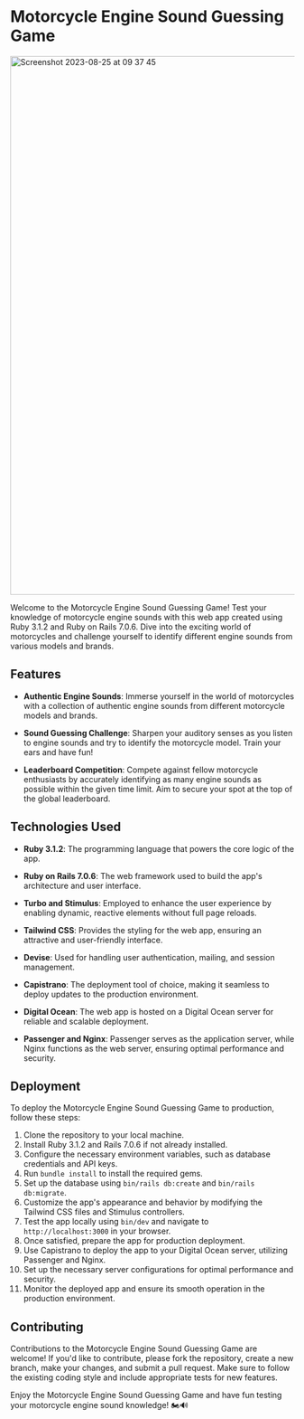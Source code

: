 # Motorcycle Engine Sound Guessing Game

<img width="953" alt="Screenshot 2023-08-25 at 09 37 45" src="https://github.com/nullbr/revvocal/assets/94543524/49547eb0-61c7-4b55-b004-4244a136d609">

Welcome to the Motorcycle Engine Sound Guessing Game! Test your knowledge of motorcycle engine sounds with this web app created using Ruby 3.1.2 and Ruby on Rails 7.0.6. Dive into the exciting world of motorcycles and challenge yourself to identify different engine sounds from various models and brands.

## Features

- **Authentic Engine Sounds**: Immerse yourself in the world of motorcycles with a collection of authentic engine sounds from different motorcycle models and brands.

- **Sound Guessing Challenge**: Sharpen your auditory senses as you listen to engine sounds and try to identify the motorcycle model. Train your ears and have fun!

- **Leaderboard Competition**: Compete against fellow motorcycle enthusiasts by accurately identifying as many engine sounds as possible within the given time limit. Aim to secure your spot at the top of the global leaderboard.

## Technologies Used

- **Ruby 3.1.2**: The programming language that powers the core logic of the app.

- **Ruby on Rails 7.0.6**: The web framework used to build the app's architecture and user interface.

- **Turbo and Stimulus**: Employed to enhance the user experience by enabling dynamic, reactive elements without full page reloads.

- **Tailwind CSS**: Provides the styling for the web app, ensuring an attractive and user-friendly interface.

- **Devise**: Used for handling user authentication, mailing, and session management.

- **Capistrano**: The deployment tool of choice, making it seamless to deploy updates to the production environment.

- **Digital Ocean**: The web app is hosted on a Digital Ocean server for reliable and scalable deployment.

- **Passenger and Nginx**: Passenger serves as the application server, while Nginx functions as the web server, ensuring optimal performance and security.

## Deployment

To deploy the Motorcycle Engine Sound Guessing Game to production, follow these steps:

1. Clone the repository to your local machine.
2. Install Ruby 3.1.2 and Rails 7.0.6 if not already installed.
3. Configure the necessary environment variables, such as database credentials and API keys.
4. Run `bundle install` to install the required gems.
5. Set up the database using `bin/rails db:create` and `bin/rails db:migrate`.
6. Customize the app's appearance and behavior by modifying the Tailwind CSS files and Stimulus controllers.
7. Test the app locally using `bin/dev` and navigate to `http://localhost:3000` in your browser.
8. Once satisfied, prepare the app for production deployment.
9. Use Capistrano to deploy the app to your Digital Ocean server, utilizing Passenger and Nginx.
10. Set up the necessary server configurations for optimal performance and security.
11. Monitor the deployed app and ensure its smooth operation in the production environment.

## Contributing

Contributions to the Motorcycle Engine Sound Guessing Game are welcome! If you'd like to contribute, please fork the repository, create a new branch, make your changes, and submit a pull request. Make sure to follow the existing coding style and include appropriate tests for new features.

Enjoy the Motorcycle Engine Sound Guessing Game and have fun testing your motorcycle engine sound knowledge! 🏍️🔊
